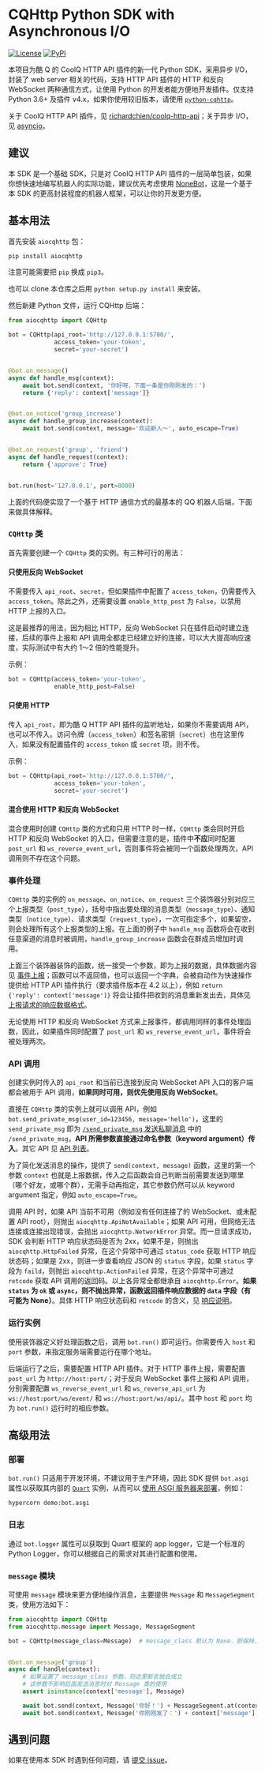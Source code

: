 # CQHttp Python SDK with Asynchronous I/O

[![License](https://img.shields.io/pypi/l/aiocqhttp.svg)](LICENSE)
[![PyPI](https://img.shields.io/pypi/v/aiocqhttp.svg)](https://pypi.python.org/pypi/aiocqhttp)

本项目为酷 Q 的 CoolQ HTTP API 插件的新一代 Python SDK，采用异步 I/O，封装了 web server 相关的代码，支持 HTTP API 插件的 HTTP 和反向 WebSocket 两种通信方式，让使用 Python 的开发者能方便地开发插件。仅支持 Python 3.6+ 及插件 v4.x，如果你使用较旧版本，请使用 [`python-cqhttp`](https://github.com/richardchien/python-cqhttp)。

关于 CoolQ HTTP API 插件，见 [richardchien/coolq-http-api](https://github.com/richardchien/coolq-http-api)；关于异步 I/O，见 [asyncio](https://docs.python.org/3/library/asyncio.html)。

## 建议

本 SDK 是一个基础 SDK，只是对 CoolQ HTTP API 插件的一层简单包装，如果你想快速地编写机器人的实际功能，建议优先考虑使用 [NoneBot](https://none.rclab.tk/)，这是一个基于本 SDK 的更高封装程度的机器人框架，可以让你的开发更方便。

## 基本用法

首先安装 `aiocqhttp` 包：

```bash
pip install aiocqhttp
```

注意可能需要把 `pip` 换成 `pip3`。

也可以 clone 本仓库之后用 `python setup.py install` 来安装。

然后新建 Python 文件，运行 CQHttp 后端：

```python
from aiocqhttp import CQHttp

bot = CQHttp(api_root='http://127.0.0.1:5700/',
             access_token='your-token',
             secret='your-secret')


@bot.on_message()
async def handle_msg(context):
    await bot.send(context, '你好呀，下面一条是你刚刚发的：')
    return {'reply': context['message']}


@bot.on_notice('group_increase')
async def handle_group_increase(context):
    await bot.send(context, message='欢迎新人～', auto_escape=True)


@bot.on_request('group', 'friend')
async def handle_request(context):
    return {'approve': True}


bot.run(host='127.0.0.1', port=8080)
```

上面的代码便实现了一个基于 HTTP 通信方式的最基本的 QQ 机器人后端，下面来做具体解释。

### `CQHttp` 类

首先需要创建一个 `CQHttp` 类的实例。有三种可行的用法：

#### 只使用反向 WebSocket

不需要传入 `api_root`、`secret`，但如果插件中配置了 `access_token`，仍需要传入 `access_token`。除此之外，还需要设置 `enable_http_post` 为 `False`，以禁用 HTTP 上报的入口。

这是最推荐的用法，因为相比 HTTP，反向 WebSocket 只在插件启动时建立连接，后续的事件上报和 API 调用全都走已经建立好的连接，可以大大提高响应速度，实际测试中有大约 1～2 倍的性能提升。

示例：

```python
bot = CQHttp(access_token='your-token',
             enable_http_post=False)
```

#### 只使用 HTTP

传入 `api_root`，即为酷 Q HTTP API 插件的监听地址，如果你不需要调用 API，也可以不传入。访问令牌（`access_token`）和签名密钥（`secret`）也在这里传入，如果没有配置插件的 `access_token` 或 `secret` 项，则不传。

示例：

```python
bot = CQHttp(api_root='http://127.0.0.1:5700/',
             access_token='your-token',
             secret='your-secret')
```

#### 混合使用 HTTP 和反向 WebSocket

混合使用时创建 `CQHttp` 类的方式和只用 HTTP 时一样，`CQHttp` 类会同时开启 HTTP 和反向 WebSocket 的入口，但需要注意的是，插件中**不应**同时配置 `post_url` 和 `ws_reverse_event_url`，否则事件将会被同一个函数处理两次，API 调用则不存在这个问题。

### 事件处理

`CQHttp` 类的实例的 `on_message`、`on_notice`、`on_request` 三个装饰器分别对应三个上报类型（`post_type`），括号中指出要处理的消息类型（`message_type`）、通知类型（`notice_type`）、请求类型（`request_type`），一次可指定多个，如果留空，则会处理所有这个上报类型的上报。在上面的例子中 `handle_msg` 函数将会在收到任意渠道的消息时被调用，`handle_group_increase` 函数会在群成员增加时调用。

上面三个装饰器装饰的函数，统一接受一个参数，即为上报的数据，具体数据内容见 [事件上报](https://cqhttp.cc/docs/#/Post)；函数可以不返回值，也可以返回一个字典，会被自动作为快速操作提供给 HTTP API 插件执行（要求插件版本在 4.2 以上），例如 `return {'reply': context['message']}` 将会让插件把收到的消息重新发出去，具体见 [上报请求的响应数据格式](https://cqhttp.cc/docs/#/Post?id=%E4%B8%8A%E6%8A%A5%E8%AF%B7%E6%B1%82%E7%9A%84%E5%93%8D%E5%BA%94%E6%95%B0%E6%8D%AE%E6%A0%BC%E5%BC%8F)。

无论使用 HTTP 和反向 WebSocket 方式来上报事件，都调用同样的事件处理函数，因此，如果插件同时配置了 `post_url` 和 `ws_reverse_event_url`，事件将会被处理两次。

### API 调用

创建实例时传入的 `api_root` 和当前已连接到反向 WebSocket API 入口的客户端都会被用于 API 调用，**如果同时可用，则优先使用反向 WebSocket**。

直接在 `CQHttp` 类的实例上就可以调用 API，例如 `bot.send_private_msg(user_id=123456, message='hello')`，这里的 `send_private_msg` 即为 [`/send_private_msg` 发送私聊消息](https://cqhttp.cc/docs/#/API?id=send_private_msg-%E5%8F%91%E9%80%81%E7%A7%81%E8%81%8A%E6%B6%88%E6%81%AF) 中的 `/send_private_msg`，**API 所需参数直接通过命名参数（keyword argument）传入**。其它 API 见 [API 列表](https://cqhttp.cc/docs/#/API?id=api-列表)。

为了简化发送消息的操作，提供了 `send(context, message)` 函数，这里的第一个参数 `context` 也就是上报数据，传入之后函数会自己判断当前需要发送到哪里（哪个好友，或哪个群），无需手动再指定，其它参数仍然可以从 keyword argument 指定，例如 `auto_escape=True`。

调用 API 时，如果 API 当前不可用（例如没有任何连接了的 WebSocket、或未配置 API root），则抛出 `aiocqhttp.ApiNotAvailable`；如果 API 可用，但网络无法连接或连接出现错误，会抛出 `aiocqhttp.NetworkError` 异常。而一旦请求成功，SDK 会判断 HTTP 响应状态码是否为 2xx，如果不是，则抛出 `aiocqhttp.HttpFailed` 异常，在这个异常中可通过 `status_code` 获取 HTTP 响应状态码；如果是 2xx，则进一步查看响应 JSON 的 `status` 字段，如果 `status` 字段为 `faild`，则抛出 `aiocqhttp.ActionFailed` 异常，在这个异常中可通过 `retcode` 获取 API 调用的返回码。以上各异常全都继承自 `aiocqhttp.Error`。**如果 `status` 为 `ok` 或 `async`，则不抛出异常，函数返回插件响应数据的 `data` 字段（有可能为 None）**。具体 HTTP 响应状态码和 `retcode` 的含义，见 [响应说明](https://cqhttp.cc/docs/#/API?id=%E5%93%8D%E5%BA%94%E8%AF%B4%E6%98%8E)。

### 运行实例

使用装饰器定义好处理函数之后，调用 `bot.run()` 即可运行。你需要传入 `host` 和 `port` 参数，来指定服务端需要运行在哪个地址。

后端运行了之后，需要配置 HTTP API 插件。对于 HTTP 事件上报，需要配置 `post_url` 为 `http://host:port/`；对于反向 WebSocket 事件上报和 API 调用，分别需要配置 `ws_reverse_event_url` 和 `ws_reverse_api_url` 为 `ws://host:port/ws/event/` 和 `ws://host:port/ws/api/`。其中 `host` 和 `port` 均为 `bot.run()` 运行时的相应参数。

## 高级用法

### 部署

`bot.run()` 只适用于开发环境，不建议用于生产环境，因此 SDK 提供 `bot.asgi` 属性以获取其内部的 [`Quart`](https://pgjones.gitlab.io/quart/) 实例，从而可以 [使用 ASGI 服务器来部署](https://pgjones.gitlab.io/quart/deployment.html)，例如：

```bash
hypercorn demo:bot.asgi
```

### 日志

通过 `bot.logger` 属性可以获取到 Quart 框架的 app logger，它是一个标准的 Python Logger，你可以根据自己的需求对其进行配置和使用。

### `message` 模块

可使用 `message` 模块来更方便地操作消息，主要提供 `Message` 和 `MessageSegment` 类，使用方法如下：

```python
from aiocqhttp import CQHttp
from aiocqhttp.message import Message, MessageSegment

bot = CQHttp(message_class=Message)  # message_class 默认为 None，即保持上报时的原样


@bot.on_message('group')
async def handle(context):
    # 如果设置了 message_class 参数，则这里断言就会成立
    # 该参数不影响后面发送消息时对 Message 类的使用
    assert isinstance(context['message'], Message)

    await bot.send(context, Message('你好！') + MessageSegment.at(context['user_id']))
    await bot.send(context, Message('你刚刚发了：') + context['message'].extract_plain_text())
```

## 遇到问题

如果在使用本 SDK 时遇到任何问题，请 [提交 issue](https://github.com/richardchien/python-aiocqhttp/issues/new)。
